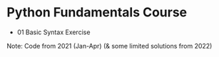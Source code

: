 # Python Fundamentals Course
- 01 Basic Syntax Exercise

Note: Code from 2021 (Jan-Apr) (& some limited solutions from 2022)
